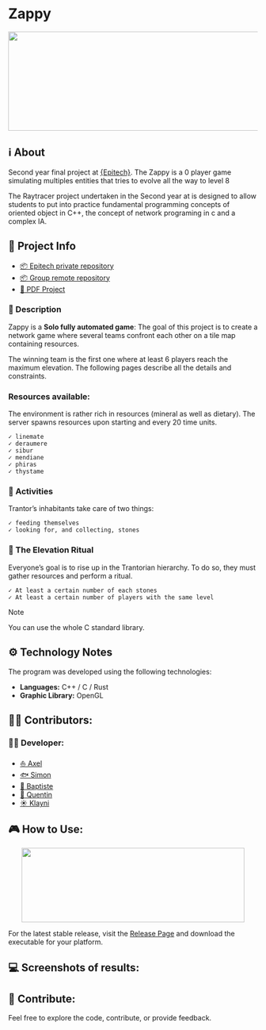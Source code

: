 # Zappy

<p align="center">
<img width="800" height="200" src="https://github.com/epitech-mirroring/Zappy/assets/46846093/14fa682c-172d-4a85-abfb-49fd6cb5c19d">
</p>

## **ℹ️ About**
Second year final project at [{Epitech}](https://www.epitech.eu/). The Zappy is a 0 player game simulating multiples entities that tries to evolve all the way to level 8

The Raytracer project undertaken in the Second year at is designed to allow students to put into practice fundamental programming concepts of oriented object in C++, the concept of network programing in c and a complex IA.

## **📑 Project Info**
- [📦 Epitech private repository]()
- [📦 Group remote repository](https://github.com/6im0n/Raytracer)
- [📄 PDF Project]()

### **📃 Description**

Zappy is a **Solo fully automated game**:
The goal of this project is to create a network game where several teams confront each other on
a tile map containing resources.

The winning team is the first one where at least 6 players reach the maximum elevation.
The following pages describe all the details and constraints.

### Resources available:
The environment is rather rich in resources (mineral as well as dietary).
The server spawns resources upon starting and every 20 time units.
```
✓ linemate
✓ deraumere
✓ sibur
✓ mendiane
✓ phiras
✓ thystame
```

### 📌 Activities

Trantor’s inhabitants take care of two things:
```
✓ feeding themselves
✓ looking for, and collecting, stones
```

### 📌 The Elevation Ritual

Everyone’s goal is to rise up in the Trantorian hierarchy.
To do so, they must gather resources and perform a ritual.
```
✓ At least a certain number of each stones
✓ At least a certain number of players with the same level
```

> [!NOTE]
> You can use the whole C standard library.

## **⚙️ Technology Notes**

The program was developed using the following technologies:
- **Languages:** C++ / C / Rust
- **Graphic Library:** OpenGL

## **🙍‍♂️ Contributors:**
### **👨‍💻 Developer:**
- [⛵ Axel](https://github.com/RenardFute)
- [🐟 Simon](https://github.com/6im0n)
- [🐍 Baptiste](https://github.com/BxptisteM)
- [🦁 Quentin](https://github.com/Quentintnrl)
- [☀️ Klayni](https://github.com/Klayni)


## **🎮 How to Use:**

<p align="center">
<img width="450" height="150" src="https://github.com/epitech-mirroring/Zappy/assets/46846093/064d09b2-799c-4f13-8acd-c88e198a483c">
</p>

For the latest stable release, visit the [Release Page](https://github.com/epitech-mirroring/Zappy/tag/Release) and download the executable for your platform.

## **💻 Screenshots of results:**


## **👐 Contribute:**

Feel free to explore the code, contribute, or provide feedback.
